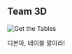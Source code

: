 ## Team 3D

![Get the Tables](https://c.tenor.com/jlHAbfAnlVkAAAAC/get-the-tables-dudley-boys.gif)

디본아, 테이블 깔아라!